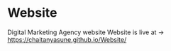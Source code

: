 # Website
Digital Marketing Agency website
Website is live at -> https://chaitanyasune.github.io/Website/
